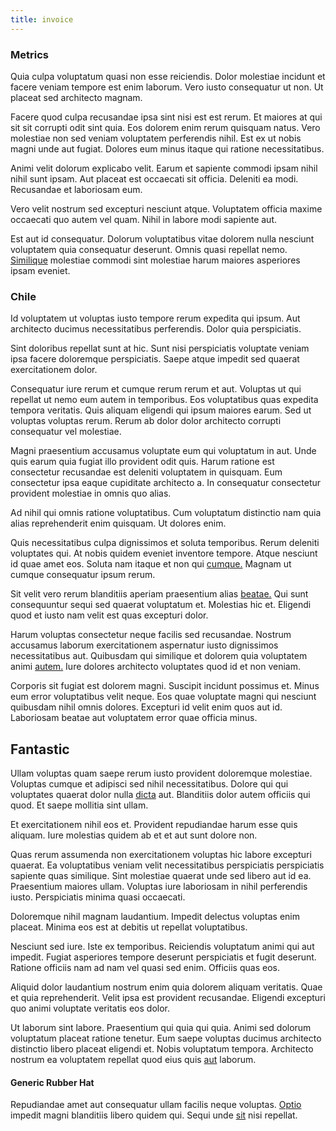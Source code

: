 ```yaml
---
title: invoice
---
```


### Metrics

Quia culpa voluptatum quasi non esse reiciendis. Dolor molestiae incidunt et facere veniam tempore est enim laborum. Vero iusto consequatur ut non. Ut placeat sed architecto magnam.

Facere quod culpa recusandae ipsa sint nisi est est rerum. Et maiores at qui sit sit corrupti odit sint quia. Eos dolorem enim rerum quisquam natus. Vero molestiae non sed veniam voluptatem perferendis nihil. Est ex ut nobis magni unde aut fugiat. Dolores eum minus itaque qui ratione necessitatibus.

Animi velit dolorum explicabo velit. Earum et sapiente commodi ipsam nihil nihil sunt ipsam. Aut placeat est occaecati sit officia. Deleniti ea modi. Recusandae et laboriosam eum.

Vero velit nostrum sed excepturi nesciunt atque. Voluptatem officia maxime occaecati quo autem vel quam. Nihil in labore modi sapiente aut.

Est aut id consequatur. Dolorum voluptatibus vitae dolorem nulla nesciunt voluptatem quia consequatur deserunt. Omnis quasi repellat nemo. [Similique](/consequatur/architecto/specialist_direct.md) molestiae commodi sint molestiae harum maiores asperiores ipsam eveniet.

### Chile

Id voluptatem ut voluptas iusto tempore rerum expedita qui ipsum. Aut architecto ducimus necessitatibus perferendis. Dolor quia perspiciatis.

Sint doloribus repellat sunt at hic. Sunt nisi perspiciatis voluptate veniam ipsa facere doloremque perspiciatis. Saepe atque impedit sed quaerat exercitationem dolor.

Consequatur iure rerum et cumque rerum rerum et aut. Voluptas ut qui repellat ut nemo eum autem in temporibus. Eos voluptatibus quas expedita tempora veritatis. Quis aliquam eligendi qui ipsum maiores earum. Sed ut voluptas voluptas rerum. Rerum ab dolor dolor architecto corrupti consequatur vel molestiae.

Magni praesentium accusamus voluptate eum qui voluptatum in aut. Unde quis earum quia fugiat illo provident odit quis. Harum ratione est consectetur recusandae est deleniti voluptatem in quisquam. Eum consectetur ipsa eaque cupiditate architecto a. In consequatur consectetur provident molestiae in omnis quo alias.

Ad nihil qui omnis ratione voluptatibus. Cum voluptatum distinctio nam quia alias reprehenderit enim quisquam. Ut dolores enim.

Quis necessitatibus culpa dignissimos et soluta temporibus. Rerum deleniti voluptates qui. At nobis quidem eveniet inventore tempore. Atque nesciunt id quae amet eos. Soluta nam itaque et non qui [cumque.](/consequatur/architecto/specialist_direct.md) Magnam ut cumque consequatur ipsum rerum.

Sit velit vero rerum blanditiis aperiam praesentium alias [beatae.](/facere/temporibus/excepturi/credit_card_account_blue_methodical.md) Qui sunt consequuntur sequi sed quaerat voluptatum et. Molestias hic et. Eligendi quod et iusto nam velit est quas excepturi dolor.

Harum voluptas consectetur neque facilis sed recusandae. Nostrum accusamus laborum exercitationem aspernatur iusto dignissimos necessitatibus aut. Quibusdam qui similique et dolorem quia voluptatem animi [autem.](/earum/quia/ridge_pci.md) Iure dolores architecto voluptates quod id et non veniam.

Corporis sit fugiat est dolorem magni. Suscipit incidunt possimus et. Minus eum error voluptatibus velit neque. Eos quae voluptate magni qui nesciunt quibusdam nihil omnis dolores. Excepturi id velit enim quos aut id. Laboriosam beatae aut voluptatem error quae officia minus.

## Fantastic

Ullam voluptas quam saepe rerum iusto provident doloremque molestiae. Voluptas cumque et adipisci sed nihil necessitatibus. Dolore qui qui voluptates quaerat dolor nulla [dicta](/dolore/odio/neque/rich_malaysian_ringgit_mindshare.md) aut. Blanditiis dolor autem officiis qui quod. Et saepe mollitia sint ullam.

Et exercitationem nihil eos et. Provident repudiandae harum esse quis aliquam. Iure molestias quidem ab et et aut sunt dolore non.

Quas rerum assumenda non exercitationem voluptas hic labore excepturi quaerat. Ea voluptatibus veniam velit necessitatibus perspiciatis perspiciatis sapiente quas similique. Sint molestiae quaerat unde sed libero aut id ea. Praesentium maiores ullam. Voluptas iure laboriosam in nihil perferendis iusto. Perspiciatis minima quasi occaecati.

Doloremque nihil magnam laudantium. Impedit delectus voluptas enim placeat. Minima eos est at debitis ut repellat voluptatibus.

Nesciunt sed iure. Iste ex temporibus. Reiciendis voluptatum animi qui aut impedit. Fugiat asperiores tempore deserunt perspiciatis et fugit deserunt. Ratione officiis nam ad nam vel quasi sed enim. Officiis quas eos.

Aliquid dolor laudantium nostrum enim quia dolorem aliquam veritatis. Quae et quia reprehenderit. Velit ipsa est provident recusandae. Eligendi excepturi quo animi voluptate veritatis eos dolor.

Ut laborum sint labore. Praesentium qui quia qui quia. Animi sed dolorum voluptatum placeat ratione tenetur. Eum saepe voluptas ducimus architecto distinctio libero placeat eligendi et. Nobis voluptatum tempora. Architecto nostrum ea voluptatem repellat quod eius quis [aut](/aspernatur/reboot_fresh_thinking_forward.md) laborum.

#### Generic Rubber Hat

Repudiandae amet aut consequatur ullam facilis neque voluptas. [Optio](/facere/adipisci/molestiae/ut/bypass_synthesize.md) impedit magni blanditiis libero quidem qui. Sequi unde [sit](/facere/odit/place_calculate.md) nisi repellat.
